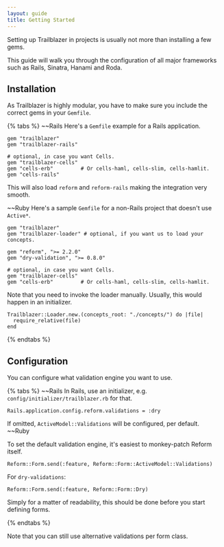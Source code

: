 ```yaml
---
layout: guide
title: Getting Started
---
```


Setting up Trailblazer in projects is usually not more than installing a few gems.

This guide will walk you through the configuration of all major frameworks such as Rails, Sinatra, Hanami and Roda.

## Installation

As Trailblazer is highly modular, you have to make sure you include the correct gems in your `Gemfile`.

{% tabs %}
~~Rails
Here's a `Gemfile` example for a Rails application.

    gem "trailblazer"
    gem "trailblazer-rails"

    # optional, in case you want Cells.
    gem "trailblazer-cells"
    gem "cells-erb"         # Or cells-haml, cells-slim, cells-hamlit.
    gem "cells-rails"

This will also load `reform` and `reform-rails` making the integration very smooth.

~~Ruby
Here's a sample `Gemfile` for a non-Rails project that doesn't use `Active*`.

    gem "trailblazer"
    gem "trailblazer-loader" # optional, if you want us to load your concepts.

    gem "reform", ">= 2.2.0"
    gem "dry-validation", ">= 0.8.0"

    # optional, in case you want Cells.
    gem "trailblazer-cells"
    gem "cells-erb"         # Or cells-haml, cells-slim, cells-hamlit.

Note that you need to invoke the loader manually. Usually, this would happen in an initializer.


    Trailblazer::Loader.new.(concepts_root: "./concepts/") do |file|
      require_relative(file)
    end

{% endtabs %}


## Configuration

You can configure what validation engine you want to use.

{% tabs %}
~~Rails
In Rails, use an initializer, e.g. `config/initializer/trailblazer.rb` for that.

    Rails.application.config.reform.validations = :dry

If omitted, `ActiveModel::Validations` will be configured, per default.
~~Ruby

To set the default validation engine, it's easiest to monkey-patch Reform itself.

    Reform::Form.send(:feature, Reform::Form::ActiveModel::Validations)

For `dry-validations`:

    Reform::Form.send(:feature, Reform::Form::Dry)

Simply for a matter of readability, this should be done before you start defining forms.

{% endtabs %}

Note that you can still use alternative validations per form class.
